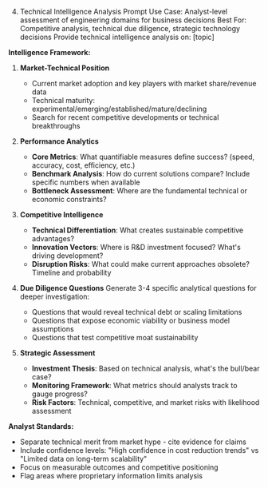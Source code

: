 4. Technical Intelligence Analysis Prompt
Use Case: Analyst-level assessment of engineering domains for business decisions
Best For: Competitive analysis, technical due diligence, strategic technology decisions
Provide technical intelligence analysis on: [topic]

**Intelligence Framework:**

1. **Market-Technical Position** 
   - Current market adoption and key players with market share/revenue data
   - Technical maturity: experimental/emerging/established/mature/declining
   - Search for recent competitive developments or technical breakthroughs

2. **Performance Analytics**
   - **Core Metrics**: What quantifiable measures define success? (speed, accuracy, cost, efficiency, etc.)
   - **Benchmark Analysis**: How do current solutions compare? Include specific numbers when available
   - **Bottleneck Assessment**: Where are the fundamental technical or economic constraints?

3. **Competitive Intelligence**
   - **Technical Differentiation**: What creates sustainable competitive advantages?
   - **Innovation Vectors**: Where is R&D investment focused? What's driving development?
   - **Disruption Risks**: What could make current approaches obsolete? Timeline and probability

4. **Due Diligence Questions**
   Generate 3-4 specific analytical questions for deeper investigation:
   - Questions that would reveal technical debt or scaling limitations
   - Questions that expose economic viability or business model assumptions
   - Questions that test competitive moat sustainability

5. **Strategic Assessment**
   - **Investment Thesis**: Based on technical analysis, what's the bull/bear case?
   - **Monitoring Framework**: What metrics should analysts track to gauge progress?
   - **Risk Factors**: Technical, competitive, and market risks with likelihood assessment

**Analyst Standards:**
- Separate technical merit from market hype - cite evidence for claims
- Include confidence levels: "High confidence in cost reduction trends" vs "Limited data on long-term scalability"
- Focus on measurable outcomes and competitive positioning
- Flag areas where proprietary information limits analysis
